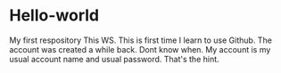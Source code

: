 # Hello-world
My first respository
This WS. This is first time I learn to use Github. The account was created a while back. Dont know when. My account is my usual account 
name and usual password. That's the hint. 
